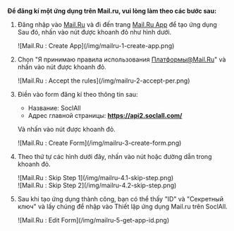 __Để đăng kí một ứng dụng trên Mail.ru, vui lòng làm theo các bước sau:__

1. Đăng nhập vào [Mail.Ru](https://e.mail.ru/signup?lang=en_US) và đi đến trang [Mail.Ru App](http://api.mail.ru/sites/my/add/) để tạo ứng dụng
   Sau đó, nhấn vào nút được khoanh đỏ như hình dưới.
    <div class="soclall-br"></div>
    ![Mail.Ru : Create App](/img/mailru-1-create-app.png)
    <div class="soclall-br"></div>
2. Chọn "Я принимаю правила использования Платформы@Mail.Ru" và nhấn vào nút được khoanh đỏ.
    <div class="soclall-br"></div>
    ![Mail.Ru : Accept the rules](/img/mailru-2-accept-per.png)
    <div class="soclall-br"></div>
3. Điền vào form đăng kí theo thông tin sau:
    * Название: SoclAll
    * Адрес главной страницы: __https://api2.soclall.com/__
    
   Và nhấn vào nút được khoanh đỏ.
    <div class="soclall-br"></div>
    ![Mail.Ru : Create Form](/img/mailru-3-create-form.png)
    <div class="soclall-br"></div>
4.  Theo thứ tự các hình dưới đây, nhấn vào nút hoặc đường dẫn trong khoanh đỏ.
    <div class="soclall-br"></div>
    ![Mail.Ru : Skip Step 1](/img/mailru-4.1-skip-step.png)
    <div class="soclall-br"></div>
    ![Mail.Ru : Skip Step 2](/img/mailru-4.2-skip-step.png)
    <div class="soclall-br"></div>
5. Sau khi tạo ứng dụng thành công, bạn có thể thấy "ID" và "Секретный ключ" và lấy chúng để nhập vào Thiết lập ứng dụng Mail.ru trên SoclAll.
    <div class="soclall-br"></div>
    ![Mail.Ru : Edit Form](/img/mailru-5-get-app-id.png)
    <div class="soclall-br"></div>